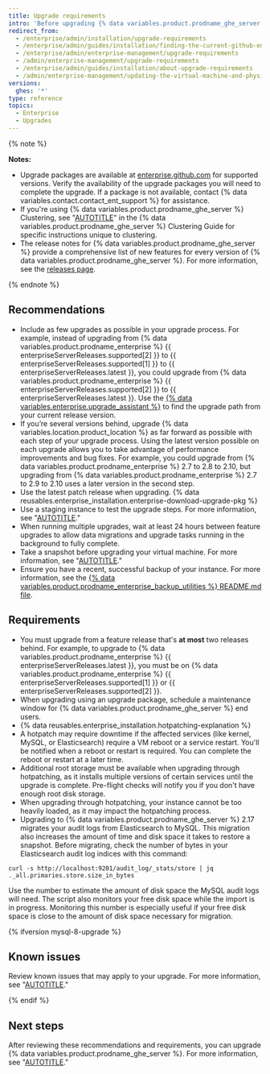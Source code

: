 ```yaml
---
title: Upgrade requirements
intro: 'Before upgrading {% data variables.product.prodname_ghe_server %}, review these recommendations and requirements to plan your upgrade strategy.'
redirect_from:
  - /enterprise/admin/installation/upgrade-requirements
  - /enterprise/admin/guides/installation/finding-the-current-github-enterprise-release
  - /enterprise/admin/enterprise-management/upgrade-requirements
  - /admin/enterprise-management/upgrade-requirements
  - /enterprise/admin/guides/installation/about-upgrade-requirements
  - /admin/enterprise-management/updating-the-virtual-machine-and-physical-resources/upgrade-requirements
versions:
  ghes: '*'
type: reference
topics:
  - Enterprise
  - Upgrades
---
```

{% note %}

**Notes:**
- Upgrade packages are available at [enterprise.github.com](https://enterprise.github.com/releases) for supported versions. Verify the availability of the upgrade packages you will need to complete the upgrade. If a package is not available, contact {% data variables.contact.contact_ent_support %} for assistance.
- If you're using {% data variables.product.prodname_ghe_server %} Clustering, see "[AUTOTITLE](/admin/enterprise-management/configuring-clustering/upgrading-a-cluster)" in the {% data variables.product.prodname_ghe_server %} Clustering Guide for specific instructions unique to clustering.
- The release notes for {% data variables.product.prodname_ghe_server %} provide a comprehensive list of new features for every version of {% data variables.product.prodname_ghe_server %}. For more information, see the [releases page](https://enterprise.github.com/releases).

{% endnote %}

## Recommendations

- Include as few upgrades as possible in your upgrade process. For example, instead of upgrading from {% data variables.product.prodname_enterprise %} {{ enterpriseServerReleases.supported[2] }} to {{ enterpriseServerReleases.supported[1] }} to {{ enterpriseServerReleases.latest }}, you could upgrade from {% data variables.product.prodname_enterprise %} {{ enterpriseServerReleases.supported[2] }} to {{ enterpriseServerReleases.latest }}. Use the [{% data variables.enterprise.upgrade_assistant %}](https://support.github.com/enterprise/server-upgrade) to find the upgrade path from your current release version.
- If you’re several versions behind, upgrade {% data variables.location.product_location %} as far forward as possible with each step of your upgrade process. Using the latest version possible on each upgrade allows you to take advantage of performance improvements and bug fixes. For example, you could upgrade from {% data variables.product.prodname_enterprise %} 2.7 to 2.8 to 2.10, but upgrading from {% data variables.product.prodname_enterprise %} 2.7 to 2.9 to 2.10 uses a later version in the second step.
- Use the latest patch release when upgrading. {% data reusables.enterprise_installation.enterprise-download-upgrade-pkg %}
- Use a staging instance to test the upgrade steps. For more information, see "[AUTOTITLE](/admin/installation/setting-up-a-github-enterprise-server-instance/setting-up-a-staging-instance)."
- When running multiple upgrades, wait at least 24 hours between feature upgrades to allow data migrations and upgrade tasks running in the background to fully complete.
- Take a snapshot before upgrading your virtual machine. For more information, see "[AUTOTITLE](/admin/enterprise-management/updating-the-virtual-machine-and-physical-resources/upgrading-github-enterprise-server#taking-a-snapshot)."
- Ensure you have a recent, successful backup of your instance. For more information, see the [{% data variables.product.prodname_enterprise_backup_utilities %} README.md file](https://github.com/github/backup-utils#readme).

## Requirements

- You must upgrade from a feature release that's **at most** two releases behind. For example, to upgrade to {% data variables.product.prodname_enterprise %} {{ enterpriseServerReleases.latest }}, you must be on {% data variables.product.prodname_enterprise %} {{ enterpriseServerReleases.supported[1] }} or {{ enterpriseServerReleases.supported[2] }}.
- When upgrading using an upgrade package, schedule a maintenance window for {% data variables.product.prodname_ghe_server %} end users.
- {% data reusables.enterprise_installation.hotpatching-explanation %}
- A hotpatch may require downtime if the affected services (like kernel, MySQL, or Elasticsearch) require a VM reboot or a service restart. You'll be notified when a reboot or restart is required. You can complete the reboot or restart at a later time.
- Additional root storage must be available when upgrading through hotpatching, as it installs multiple versions of certain services until the upgrade is complete. Pre-flight checks will notify you if you don't have enough root disk storage.
- When upgrading through hotpatching, your instance cannot be too heavily loaded, as it may impact the hotpatching process.
- Upgrading to {% data variables.product.prodname_ghe_server %} 2.17 migrates your audit logs from Elasticsearch to MySQL. This migration also increases the amount of time and disk space it takes to restore a snapshot. Before migrating, check the number of bytes in your Elasticsearch audit log indices with this command:

``` shell
curl -s http://localhost:9201/audit_log/_stats/store | jq ._all.primaries.store.size_in_bytes
```

Use the number to estimate the amount of disk space the MySQL audit logs will need. The script also monitors your free disk space while the import is in progress. Monitoring this number is especially useful if your free disk space is close to the amount of disk space necessary for migration.

{% ifversion mysql-8-upgrade %}

## Known issues

Review known issues that may apply to your upgrade. For more information, see "[AUTOTITLE](/admin/enterprise-management/updating-the-virtual-machine-and-physical-resources/known-issues-with-upgrades-to-your-instance)."

{% endif %}

## Next steps

After reviewing these recommendations and requirements, you can upgrade {% data variables.product.prodname_ghe_server %}. For more information, see "[AUTOTITLE](/admin/enterprise-management/updating-the-virtual-machine-and-physical-resources/upgrading-github-enterprise-server)."
